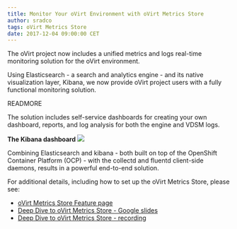```yaml
---
title: Monitor Your oVirt Environment with oVirt Metrics Store
author: sradco
tags: oVirt Metrics Store
date: 2017-12-04 09:00:00 CET
---
```


The oVirt project now includes a unified metrics and logs real-time monitoring solution for the oVirt environment.

Using Elasticsearch - a search and analytics engine - and its native visualization layer, Kibana, we now provide oVirt project users with a fully functional monitoring solution.

READMORE

The solution includes self-service dashboards for creating your own dashboard, reports, and log analysis for both the engine and VDSM logs.

**The Kibana dashboard**
![](/images/Kibana_dashboard.png)

Combining Elasticsearch and kibana - both built on top of the OpenShift Container Platform (OCP) - with the collectd and fluentd client-side daemons, results in a powerful end-to-end solution.

For additional details, including how to set up the oVirt Metrics Store, please see:

- [oVirt Metrics Store Feature page](/develop/release-management/features/metrics/metrics-store/)
- [Deep Dive to oVirt Metrics Store - Google slides](https://docs.google.com/presentation/d/1bP7HJLyBTyRfCmVnz03imM4PYYFWYrEhKT4NTLH8fOI/edit#slide=id.g2b2b8fd6eb_1_245)
- [Deep Dive to oVirt Metrics Store - recording](https://saml.redhat.com/idp/?SAMLRequest=fZLNbsIwEITvfQrL9%2Fw4QAgWCYIi1FQtjSD00EtlHFPSJnbqdWj79k0CSHDhas3O7Hzr8eS3LNBBaMiVDDGxXYyE5CrL5UeIN%2BnCCvAkuhsDKwuvotPa7OVKfNcCDJoCCG2auXsloS6FXgt9yLnYrJ5CvDemAuo426IWn4JJsLkqHQDldFYORvE8xO%2F%2BkPdcttv2PbIbsWznjoa%2Bx8jA9TLCBem5fTfbEt5sFQPUIpZgmDQh9lwytIhnkSAlPdrzKRnYQeC%2FYZRoZRRXxSyXxxK1llQxyIFKVgqghtP19PmJerZLt0cR0Ic0TazkZZ12Boc8E3rZqEM8a%2FZHj20BtBTmR%2BkvjF7PuLwWVwNQAj0Cup1WnVbD0ZEn7TrpS4fbBuxMHEct3wZvOwSVfUV57Fy6R%2BfbtX3ieaKKnP%2BhhdIlM7fT2pc8s3adlFZtaTBCGuxEp4jrDxH9Aw%3D%3D&RelayState=eyJncm91cCI6MTM1NCwibW9kZSI6ImF1dGgiLCJyZWRpcmVjdFVyaSI6Imh0dHBzOi8vYmx1ZWpl%0AYW5zLmNvbS9wbGF5YmFjay9zL1NETTF1U0NXTEFIWnJTTjdaTU1hNHFwMW51eE5Kam9UR2ZmZWpv%0AUFRZc1BFUnpsWTRrS1RyUHlaVDYxVXR3c2EiLCJnZW5lcmF0ZVJlZnJlc2hUb2tlbiI6ZmFsc2V9%0A)
